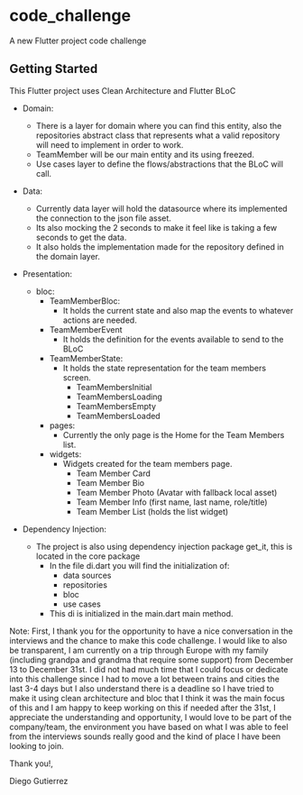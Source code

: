 # code_challenge

A new Flutter project code challenge

## Getting Started

This Flutter project uses Clean Architecture and Flutter BLoC

- Domain:
  - There is a layer for domain where you can find this entity, also the repositories abstract class
  that represents what a valid repository will need to implement in order to work.
  - TeamMember will be our main entity and its using freezed.
  - Use cases layer to define the flows/abstractions that the BLoC will call.

- Data:
  - Currently data layer will hold the datasource where its implemented the connection to the json file asset.
  - Its also mocking the 2 seconds to make it feel like is taking a few seconds to get the data. 
  - It also holds the implementation made for the repository defined in the domain layer. 

- Presentation:
  - bloc:
    - TeamMemberBloc:
      - It holds the current state and also map the events to whatever actions are needed. 
    - TeamMemberEvent
      - It holds the definition for the events available to send to the BLoC
    - TeamMemberState:
      - It holds the state representation for the team members screen.
        - TeamMembersInitial
        - TeamMembersLoading
        - TeamMembersEmpty
        - TeamMembersLoaded
    - pages:
      - Currently the only page is the Home for the Team Members list. 
    - widgets:
      - Widgets created for the team members page.
        - Team Member Card
        - Team Member Bio
        - Team Member Photo (Avatar with fallback local asset)
        - Team Member Info (first name, last name, role/title)
        - Team Member List (holds the list widget)

- Dependency Injection:
  - The project is also using dependency injection package get_it, this is located in the core package
    - In the file di.dart you will find the initialization of:
      - data sources
      - repositories
      - bloc
      - use cases
    - This di is initialized in the main.dart main method.

Note:
First, I thank you for the opportunity to have a nice conversation in the interviews and the chance to make this code 
challenge. I would like to also be transparent, I am currently on a trip through Europe with my family 
(including grandpa and grandma that require some support) from December 13 to December 31st. 
I did not had much time that I could focus or dedicate into this challenge since I had to move a lot between trains and cities
the last 3-4 days but I also understand there is a deadline so I have tried to make it using clean architecture and bloc that I think it 
was the main focus of this and I am happy to keep working on this if needed after the 31st, I appreciate the understanding and opportunity,
I would love to be part of the company/team, the environment you have based on what I was able to feel from the interviews sounds really good
and the kind of place I have been looking to join.

Thank you!, 

Diego Gutierrez
